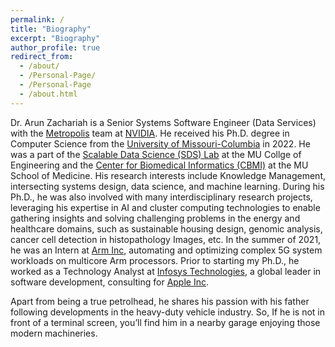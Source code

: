 ```yaml
---
permalink: /
title: "Biography"
excerpt: "Biography"
author_profile: true
redirect_from: 
  - /about/
  - /Personal-Page/
  - /Personal-Page
  - /about.html
---
```

Dr. Arun Zachariah is a Senior Systems Software Engineer (Data Services) with the [Metropolis](https://www.nvidia.com/en-us/autonomous-machines/intelligent-video-analytics-platform/) team at [NVIDIA](https://www.nvidia.com). He received his Ph.D. degree in Computer Science from the [University of Missouri-Columbia](https://missouri.edu) in 2022. He was a part of the [Scalable Data Science (SDS) Lab](https://sites.google.com/view/raopraveen/sds-lab) at the MU Collge of Engineering and the [Center for Biomedical Informatics (CBMI)](https://medicine.missouri.edu/centers-institutes-labs/center-for-biomedical-informatics) at the MU School of Medicine. His research interests include Knowledge Management, intersecting systems design, data science, and machine learning. During his Ph.D., he was also involved with many interdisciplinary research projects, leveraging his expertise in AI and cluster computing technologies to enable gathering insights and solving challenging problems in the energy and healthcare domains, such as sustainable housing design, genomic analysis, cancer cell detection in histopathology Images, etc. In the summer of 2021, he was an Intern at [Arm Inc](https://www.arm.com), automating and optimizing complex 5G system workloads on multicore Arm processors. Prior to starting my Ph.D., he worked as a Technology Analyst at [Infosys Technologies](https://www.infosys.com), a global leader in software development, consulting for [Apple Inc](https://www.apple.com).

Apart from being a true petrolhead, he shares his passion with his father following developments in the heavy-duty vehicle industry. So, If he is not in front of a terminal screen, you’ll find him in a nearby garage enjoying those modern machineries.
